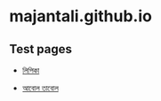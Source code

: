 # majantali.github.io

## Test pages

- [লিপিকা](bnarchive/RabindranathTagore_Prose_Lipika)

- [আবোল তাবোল](bnarchive/SukumarRay_Poetry_AbolTabol)

